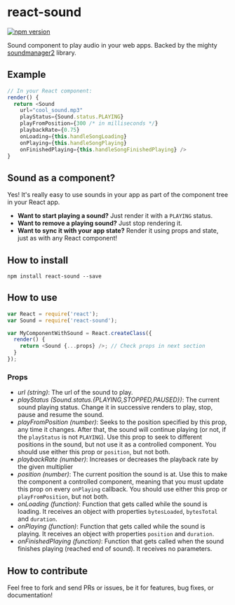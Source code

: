 # react-sound

[![npm version](https://img.shields.io/npm/v/react-sound.svg?style=flat-square)](https://www.npmjs.com/package/react-sound)

Sound component to play audio in your web apps. Backed by the mighty [soundmanager2](https://github.com/scottschiller/SoundManager2) library.

## Example

```js
// In your React component:
render() {
  return <Sound
    url="cool_sound.mp3"
    playStatus={Sound.status.PLAYING}
    playFromPosition={300 /* in milliseconds */}
    playbackRate={0.75}
    onLoading={this.handleSongLoading}
    onPlaying={this.handleSongPlaying}
    onFinishedPlaying={this.handleSongFinishedPlaying} />
}
```

## Sound as a component?

Yes! It's really easy to use sounds in your app as part of the component tree in your React app.

* **Want to start playing a sound?** Just render it with a `PLAYING` status.
* **Want to remove a playing sound?** Just stop rendering it.
* **Want to sync it with your app state?** Render it using props and state, just as with any React component!

## How to install

`npm install react-sound --save`

## How to use

```js
var React = require('react');
var Sound = require('react-sound');

var MyComponentWithSound = React.createClass({
  render() {
    return <Sound {...props} />; // Check props in next section
  }
});
```

### Props

* *url (string)*: The url of the sound to play.
* *playStatus (Sound.status.{PLAYING,STOPPED,PAUSED})*: The current sound playing status. Change it in successive renders to play, stop, pause and resume the sound.
* *playFromPosition (number)*: Seeks to the position specified by this prop, any time it changes. After that, the sound will continue playing (or not, if the `playStatus` is not `PLAYING`). Use this prop to seek to different positions in the sound, but not use it as a controlled component. You should use either this prop or `position`, but not both.
* *playbackRate (number)*: Increases or decreases the playback rate by the given multiplier
* *position (number)*: The current position the sound is at. Use this to make the component a controlled component, meaning that you must update this prop on every `onPlaying` callback. You should use either this prop or `playFromPosition`, but not both.
* *onLoading (function)*: Function that gets called while the sound is loading. It receives an object with properties `bytesLoaded`, `bytesTotal` and `duration`.
* *onPlaying (function)*: Function that gets called while the sound is playing. It receives an object with properties `position` and `duration`.
* *onFinishedPlaying (function)*: Function that gets called when the sound finishes playing (reached end of sound). It receives no parameters.

## How to contribute

Feel free to fork and send PRs or issues, be it for features, bug fixes, or documentation!
